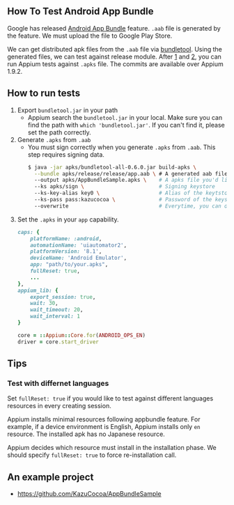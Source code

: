 ## How To Test Android App Bundle

Google has released [Android App Bundle](https://developer.android.com/platform/technology/app-bundle/) feature.
`.aab` file is generated by the feature. We must upload the file to Google Play Store.

We can get distributed apk files from the `.aab` file via [bundletool](https://github.com/google/bundletool). Using the generated files, we can test against release module. After [1](https://github.com/appium/appium-adb/pull/367) and [2](https://github.com/appium/appium-base-driver/pull/271), you can run Appium tests against `.apks` file. The commits are available over Appium 1.9.2.

## How to run tests

1. Export `bundletool.jar` in your path
    - Appium search the `bundletool.jar` in your local. Make sure you can find the path with `which 'bundletool.jar'`. If you can't find it, please set the path correctly.
2. Generate `.apks` from `.aab`
    - You must sign correctly when you generate `.apks` from `.aab`. This step requires signing data.
        ```bash
        $ java -jar apks/bundletool-all-0.6.0.jar build-apks \
          --bundle apks/release/release/app.aab \ # A generated aab file
          --output apks/AppBundleSample.apks \    # A apks file you'd like to out put to
          --ks apks/sign \                        # Signing keystore
          --ks-key-alias key0 \                   # Alias of the keytstore
          --ks-pass pass:kazucocoa \              # Password of the keystore
          --overwrite                             # Everytime, you can override the apks
        ```
3. Set the `.apks` in your `app` capability.
    ```ruby
    caps: {
        platformName: :android,
        automationName: 'uiautomator2',
        platformVersion: '8.1',
        deviceName: 'Android Emulator',
        app: "path/to/your.apks",
        fullReset: true,
        ...
    },
    appium_lib: {
        export_session: true,
        wait: 30,
        wait_timeout: 20,
        wait_interval: 1
    }

    core = ::Appium::Core.for(ANDROID_OPS_EN)
    driver = core.start_driver
    ```

## Tips

### Test with differnet languages

Set `fullReset: true` if you would like to test against different languages resources in every creating session.

Appium installs minimal resources following appbundle feature. For example, if a device environment is English, Appium installs only `en` resource. The installed apk has no Japanese resource.

Appium decides which resource must install in the installation phase. We should specify `fullReset: true` to force re-installation call.

## An example project

- https://github.com/KazuCocoa/AppBundleSample
